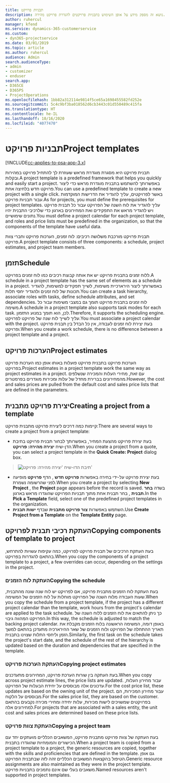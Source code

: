 ```yaml
---
title: תבניות פרויקט
description: נושא זה מספק מידע על אופן השימוש בתבניות פרויקטים להגדרת פרויקט מהירה.
author: ruhercul
manager: kfend
ms.service: dynamics-365-customerservice
ms.custom:
- dyn365-projectservice
ms.date: 03/01/2019
ms.topic: article
ms.author: ruhercul
audience: Admin
search.audienceType:
- admin
- customizer
- enduser
search.app:
- D365CE
- D365PS
- ProjectOperations
ms.openlocfilehash: 1bb82a312114e9814f5ce65a1698455582fd252e
ms.sourcegitcommit: 5c4c9bf3ba018562d6cb3443c01d550489c415fa
ms.translationtype: HT
ms.contentlocale: he-IL
ms.lasthandoff: 10/16/2020
ms.locfileid: "4077470"
---
```

# <a name="project-templates"></a><span data-ttu-id="bb3c3-103">תבניות פרויקט</span><span class="sxs-lookup"><span data-stu-id="bb3c3-103">Project templates</span></span> 

[!INCLUDE[cc-applies-to-psa-app-3.x](../includes/cc-applies-to-psa-app-3x.md)]

<span data-ttu-id="bb3c3-104">תבנית פרויקט היא מסגרת מוגדרת מראש שעוזרת לך להתחיל פרויקט במהירות ובקלות.</span><span class="sxs-lookup"><span data-stu-id="bb3c3-104">A project template is a predefined framework that helps you quickly and easily start a project.</span></span> <span data-ttu-id="bb3c3-105">באפשרותך להשתמש בתבנית מוגדרת מראש כדי ליצור פרויקט חדש בלחיצה אחת.</span><span class="sxs-lookup"><span data-stu-id="bb3c3-105">You can use a predefined template to create a new project with a single click.</span></span> <span data-ttu-id="bb3c3-106">באשר לפרויקטים, עליך להגדיר את הדרישות המוקדמות עבור תבניות פרויקט.</span><span class="sxs-lookup"><span data-stu-id="bb3c3-106">As for projects, you must define the prerequisites for project templates.</span></span> <span data-ttu-id="bb3c3-107">עליך להגדיר את לוח השנה של הפרויקט עבור כל תבנית פרויקט ויש להגדיר מראש את התפקידים ואת המחירונים בארגון כדי שלרכיבי התבנית יהיו נתונים שימושיים.</span><span class="sxs-lookup"><span data-stu-id="bb3c3-107">You must define a project calendar for each project template, and roles and price lists must be predefined in the organization, so that the components of the template have useful data.</span></span>

<span data-ttu-id="bb3c3-108">תבנית פרויקט מורכבת משלושה רכיבים: לוח זמנים, הערכות פרויקט וחברי צוות פרויקט.</span><span class="sxs-lookup"><span data-stu-id="bb3c3-108">A project template consists of three components: a schedule, project estimates, and project team members.</span></span>

## <a name="schedule"></a><span data-ttu-id="bb3c3-109">תזמן</span><span class="sxs-lookup"><span data-stu-id="bb3c3-109">Schedule</span></span>

<span data-ttu-id="bb3c3-110">ללוח זמנים בתבנית פרויקט יש את אותה קבוצת רכיבים כמו לוח זמנים בפרויקט.</span><span class="sxs-lookup"><span data-stu-id="bb3c3-110">A schedule in a project template has the same set of elements as a schedule in a project.</span></span> <span data-ttu-id="bb3c3-111">באפשרותך ליצור הירארכיית משימות, לשייך תפקידים למשימות, להגדיר תכונות של לוח זמנים ולהגדיר יחסי תלות.</span><span class="sxs-lookup"><span data-stu-id="bb3c3-111">You can create a task hierarchy, associate roles with tasks, define schedule attributes, and set dependencies.</span></span> <span data-ttu-id="bb3c3-112">לוח זמנים בתבנית פרויקט תומך גם במצבי משימות עבור כל משימה.</span><span class="sxs-lookup"><span data-stu-id="bb3c3-112">A schedule in a project template also supports task modes for each task.</span></span> <span data-ttu-id="bb3c3-113">לכן, הוא תומך במנוע התזמון.</span><span class="sxs-lookup"><span data-stu-id="bb3c3-113">Therefore, it supports the scheduling engine.</span></span> <span data-ttu-id="bb3c3-114">עליך לשייך לוח שנה של פרויקט לפרויקט.</span><span class="sxs-lookup"><span data-stu-id="bb3c3-114">You must associate a project calendar with the project.</span></span> <span data-ttu-id="bb3c3-115">בעת יצירת לוח זמנים לעבודה, אין כל הבדל בין תבנית פרויקט ופרויקט.</span><span class="sxs-lookup"><span data-stu-id="bb3c3-115">When you create a work schedule, there is no difference between a project template and a project.</span></span>

## <a name="project-estimates"></a><span data-ttu-id="bb3c3-116">הערכות פרויקט</span><span class="sxs-lookup"><span data-stu-id="bb3c3-116">Project estimates</span></span>

<span data-ttu-id="bb3c3-117">הערכות פרויקט בתבנית פרויקט פועלות באותו אופן כמו הערכות פרויקט בפרויקט.</span><span class="sxs-lookup"><span data-stu-id="bb3c3-117">Project estimates in a project template work the same way as project estimates in a project.</span></span> <span data-ttu-id="bb3c3-118">עם זאת, מחירי העלות והמכירה שנשלפים מהמחירונים בברירת מחדל של עלות ומכירות מוגדרים בפרמטרים.</span><span class="sxs-lookup"><span data-stu-id="bb3c3-118">However, the cost and sales prices are pulled from the default cost and sales price lists that are defined in the parameters.</span></span>

## <a name="creating-a-project-from-a-template"></a><span data-ttu-id="bb3c3-119">יצירת פרויקט מתבנית</span><span class="sxs-lookup"><span data-stu-id="bb3c3-119">Creating a project from a template</span></span>
 
<span data-ttu-id="bb3c3-120">קיימות כמה דרכים ליצירת פרויקט מתבנית פרויקט:</span><span class="sxs-lookup"><span data-stu-id="bb3c3-120">There are several ways to create a project from a project template:</span></span>

- <span data-ttu-id="bb3c3-121">בעת יצירת פרויקט מהצעת המחיר, באפשרותך לבחור תבנית פרויקט בתיבת הדן-שיח **יצירה מהירה: פרויקט**.</span><span class="sxs-lookup"><span data-stu-id="bb3c3-121">When you create a project from a quote, you can select a project template in the **Quick Create: Project** dialog box.</span></span>

> ![תיבת הדו-שיח 'יצירה מהירה: פרויקט'](media/project-11.png)

- <span data-ttu-id="bb3c3-123">בעת יצירת פרויקט על-ידי בחירה באפשרות **פרויקט חדש** , הדף **פרויקט** מופיעה לפני שהרשומה נשמרת.</span><span class="sxs-lookup"><span data-stu-id="bb3c3-123">When you create a project by selecting **New Project** , the **Project** page appears before the record is saved.</span></span> <span data-ttu-id="bb3c3-124">בשדה **בחר תבנית** , בחר תבנית אחת מתוך תבניות הפרויקט שהוגדרו מראש בארגון.</span><span class="sxs-lookup"><span data-stu-id="bb3c3-124">In the **Pick a Template** field, select one of the predefined project templates in the organization.</span></span>
- <span data-ttu-id="bb3c3-125">השתמש באפשרות **צור פרויקט מתבנית** שבדף **ישות תבנית**.</span><span class="sxs-lookup"><span data-stu-id="bb3c3-125">Use **Create Project from a Template** on the **Template Entity** page.</span></span>

## <a name="copying-components-of-template-to-project"></a><span data-ttu-id="bb3c3-126">העתקת רכיבי תבנית לפרויקט</span><span class="sxs-lookup"><span data-stu-id="bb3c3-126">Copying components of template to project</span></span>

<span data-ttu-id="bb3c3-127">בעת העתקת הרכיבים של תבנית פרויקט לפרויקט, כמה עקיפות עשויות להתרחש, בהתאם להגדרות בפרויקט.</span><span class="sxs-lookup"><span data-stu-id="bb3c3-127">When you copy the components of a project template to a project, a few overrides can occur, depending on the settings in the project.</span></span>

### <a name="copying-the-schedule"></a><span data-ttu-id="bb3c3-128">העתקת לוח הזמנים</span><span class="sxs-lookup"><span data-stu-id="bb3c3-128">Copying the schedule</span></span>

<span data-ttu-id="bb3c3-129">בעת העתקת לוח הזמנים מתבנית פרויקט, אם לפרויקט יש לוח שנה שונה מהתבנית, שעות העבודה מלוח השנה של הפרויקט מוחלות על לוח הזמנים של המשימה.</span><span class="sxs-lookup"><span data-stu-id="bb3c3-129">When you copy the schedule from a project template, if the project has a different project calendar than the template, work hours from the project's calendar are applied to the task schedule.</span></span> <span data-ttu-id="bb3c3-130">כך ניתן להתאים את לוח הזמנים ללוח השנה של הפרויקט המהווה גיבוי.</span><span class="sxs-lookup"><span data-stu-id="bb3c3-130">In this way, the schedule is adjusted to match the backing project calendar.</span></span> <span data-ttu-id="bb3c3-131">באופן דומה, המשימה הראשונה בלוח הזמנים מקבלת את תאריך ההתחלה של הפרויקט ולוח הזמנים של שאר ההירארכיה מתעדכן בהתאם למשך הזמן וליחסי התלות שצוינו בתבנית.</span><span class="sxs-lookup"><span data-stu-id="bb3c3-131">Similarly, the first task on the schedule takes the project's start date, and the schedule of the rest of the hierarchy is updated based on the duration and dependencies that are specified in the template.</span></span> 

### <a name="copying-project-estimates"></a><span data-ttu-id="bb3c3-132">העתקת הערכות פרויקט</span><span class="sxs-lookup"><span data-stu-id="bb3c3-132">Copying project estimates</span></span> 

<span data-ttu-id="bb3c3-133">בעת העתקה בין שורות הערכת פרויקט, המחירונים מתעדכנים.</span><span class="sxs-lookup"><span data-stu-id="bb3c3-133">When you copy across project estimate lines, the price lists are updated.</span></span> <span data-ttu-id="bb3c3-134">עבור מחירון העלות, עדכונים אלה מבוססים על יחידת הבעלות של הפרויקט.</span><span class="sxs-lookup"><span data-stu-id="bb3c3-134">For the cost price list, these updates are based on the owning unit of the project.</span></span> <span data-ttu-id="bb3c3-135">עבור מחירון המכירות, הם מבוססים על הלקוח.</span><span class="sxs-lookup"><span data-stu-id="bb3c3-135">For the sales price list, they are based on the customer.</span></span> <span data-ttu-id="bb3c3-136">בפרויקטים שמשויכים לישות מכירות, עלות יחידה ומחירי מכירה נקבעים בהתאם למחירונים אלה.</span><span class="sxs-lookup"><span data-stu-id="bb3c3-136">For projects that are associated with a sales entity, the unit cost and sales prices are determined based on these price lists.</span></span>

### <a name="copying-a-project-team"></a><span data-ttu-id="bb3c3-137">העתקת צוות פרויקט</span><span class="sxs-lookup"><span data-stu-id="bb3c3-137">Copying a project team</span></span>

<span data-ttu-id="bb3c3-138">בעת העתקה של צוות פרויקט מתבנית פרויקט, המשאבים הכלליים מועתקים יחד עם הכישורים והמומחיות שהוגדרו בתבנית.</span><span class="sxs-lookup"><span data-stu-id="bb3c3-138">When a project team is copied from a project template to a project, the generic resources are copied, together with the skills and proficiencies that are defined in the template.</span></span> <span data-ttu-id="bb3c3-139">גם אופן הטיפול בהקצאות המשאבים הכלליים זהה לזה שבתבנית הפרויקט.</span><span class="sxs-lookup"><span data-stu-id="bb3c3-139">Generic resource assignments are also maintained as they were in the project template.</span></span> <span data-ttu-id="bb3c3-140">משאבים בעלי שם אינם נתמכים בתבניות פרויקט.</span><span class="sxs-lookup"><span data-stu-id="bb3c3-140">Named resources aren't supported in project templates.</span></span>
